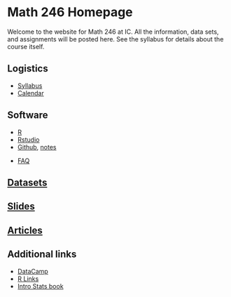 # Math 246 Homepage

Welcome to the website for Math 246 at IC. All the information, data sets, and assignments will be posted here. See the syllabus for details about the course itself.

## Logistics
* [Syllabus](./logistics/syllabus.md)
* [Calendar](./logistics/calendar.md)

## Software
* [R](https://cran.r-project.org/)
* [Rstudio](https://www.rstudio.com/)
* [Github](https://github.com/), [notes](./github)

<!--* R Packages (my notes):
  * [dplyr](./notes/dplyr.html)
  * [ggplot2](./notes/ggplot.html)
  * [RMarkdown](./notes/rmarkdown.html)-->

* [FAQ](./faq.md)

## [Datasets](./data/)

## [Slides](./slides/)

## [Articles](./articles/)

## Additional links
* [DataCamp](https://www.datacamp.com/)
* [R Links](https://mthomas7.github.io/links/)
* [Intro Stats book](https://www.openintro.org/stat/textbook.php?stat_book=os)
